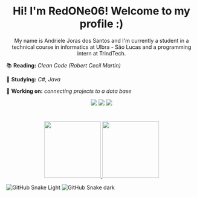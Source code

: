 <h1 align="center">Hi! I'm RedONe06! Welcome to my profile :)</h1>

<p align="center">My name is Andriele Joras dos Santos and I'm currently a student in a technical course in informatics at Ulbra - São Lucas and a programming intern at TrindTech.</p>
  
📚 **Reading:** *Clean Code (Robert Cecil Martin)*

🔎 **Studying:** *C#, Java*

🔨 **Working on:** *connecting projects to a data base*

<!-- Site pra os badges: https://shields.io/category/social-->
<div align="center">
<a href="https://www.instagram.com/ajota_06/"><img src="https://img.shields.io/badge/-Instagram-%23E4405F?style=for-the-badge&logo=instagram&logoColor=white"></a>
<a href="https://www.linkedin.com/in/andriele-joras/"><img src="https://img.shields.io/badge/-Linkedin-blue?style=for-the-badge&logo=linkedin&logoColor=white"></a>
<a href="mailto:andrielejorasdossantos@gmail.com"><img src="https://img.shields.io/badge/-Gmail-red?style=for-the-badge&logo=Gmail&logoColor=white"></a>
</div>

<h1 align="center"></h1>

<div align="center">
<a href="https://github.com/anuraghazra/github-readme-stats">
  <img height=150em src="https://github-readme-stats.vercel.app/api?username=RedONe06&theme=dark&show_icons=true" />
</a>
<a href="https://github.com/anuraghazra/convoychat">
  <img height=150em src="https://github-readme-stats.vercel.app/api/top-langs/?username=RedONe06&layout=compact&theme=dark&show_icons=true" />
</a>
  </div>
  
![GitHub Snake Light](github-snake.svg#gh-light-mode-only)
![GitHub Snake dark](github-snake-dark.svg#gh-dark-mode-only)




          
          
          
          
          
